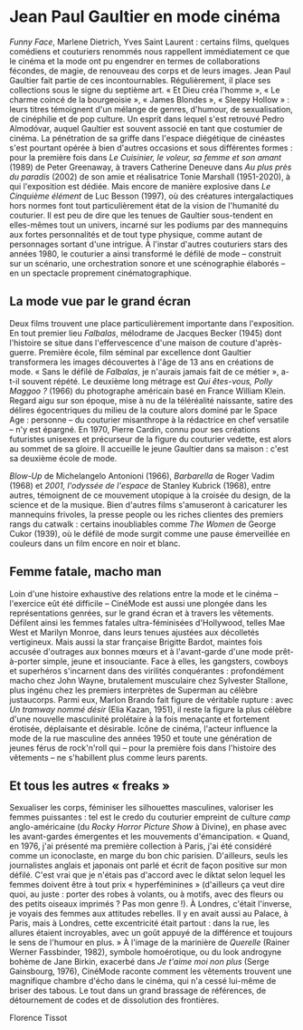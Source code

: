 # Jean Paul Gaultier en mode cinéma

_Funny Face_, Marlene Dietrich, Yves Saint Laurent : certains films, quelques comédiens et couturiers renommés nous rappellent immédiatement ce que le cinéma et la mode ont pu engendrer en termes de collaborations fécondes, de magie, de renouveau des corps et de leurs images. Jean Paul Gaultier fait partie de ces incontournables. Régulièrement, il place ses collections sous le signe du septième art. « Et Dieu créa l'homme », « Le charme coincé de la bourgeoisie », « James Blondes », « Sleepy Hollow » : leurs titres témoignent d'un mélange de genres, d'humour, de sexualisation, de cinéphilie et de pop culture. Un esprit dans lequel s'est retrouvé Pedro Almodóvar, auquel Gaultier est souvent associé en tant que costumier de cinéma. La pénétration de sa griffe dans l'espace diégétique de cinéastes s'est pourtant opérée à bien d'autres occasions et sous différentes formes : pour la première fois dans _Le Cuisinier, le voleur, sa femme et son amant_ (1989) de Peter Greenaway, à travers Catherine Deneuve dans _Au plus près du paradis_ (2002) de son amie et réalisatrice Tonie Marshall (1951-2020), à qui l'exposition est dédiée. Mais encore de manière explosive dans _Le Cinquième élément_ de Luc Besson (1997), où des créatures intergalactiques hors normes font tout particulièrement état de la vision de l'humanité du couturier. Il est peu de dire que les tenues de Gaultier sous-tendent en elles-mêmes tout un univers, incarné sur les podiums par des mannequins aux fortes personnalités et de tout type physique, comme autant de personnages sortant d'une intrigue. À l'instar d'autres couturiers stars des années 1980, le couturier a ainsi transformé le défilé de mode – construit sur un scénario, une orchestration sonore et une scénographie élaborés – en un spectacle proprement cinématographique.

## La mode vue par le grand écran

Deux films trouvent une place particulièrement importante dans l'exposition. En tout premier lieu _Falbalas_, mélodrame de Jacques Becker (1945) dont l'histoire se situe dans l'effervescence d'une maison de couture d'après-guerre. Première école, film séminal par excellence dont Gaultier transformera les images découvertes à l'âge de 13 ans en créations de mode. « Sans le défilé de _Falbalas_, je n'aurais jamais fait de ce métier », a-t-il souvent répété. Le deuxième long métrage est _Qui êtes-vous, Polly Maggoo ?_ (1966) du photographe américain basé en France William Klein. Regard aigu sur son époque, mise à nu de la téléréalité naissante, satire des délires égocentriques du milieu de la couture alors dominé par le Space Age : personne – du couturier misanthrope à la rédactrice en chef versatile – n'y est épargné. En 1970, Pierre Cardin, connu pour ses créations futuristes unisexes et précurseur de la figure du couturier vedette, est alors au sommet de sa gloire. Il accueille le jeune Gaultier dans sa maison : c'est sa deuxième école de mode.

_Blow-Up_ de Michelangelo Antonioni (1966), _Barbarella_ de Roger Vadim (1968) et _2001, l'odyssée de l'espace_ de Stanley Kubrick (1968), entre autres, témoignent de ce mouvement utopique à la croisée du design, de la science et de la musique. Bien d'autres films s'amuseront à caricaturer les mannequins frivoles, la presse people ou les riches clientes des premiers rangs du catwalk : certains inoubliables comme _The Women_ de George Cukor (1939), où le défilé de mode surgit comme une pause émerveillée en couleurs dans un film encore en noir et blanc.

## Femme fatale, macho man

Loin d'une histoire exhaustive des relations entre la mode et le cinéma – l'exercice eût été difficile – CinéMode est aussi une plongée dans les représentations genrées, sur le grand écran et à travers les vêtements. Défilent ainsi les femmes fatales ultra-féminisées d'Hollywood, telles Mae West et Marilyn Monroe, dans leurs tenues ajustées aux décolletés vertigineux. Mais aussi la star française Brigitte Bardot, maintes fois accusée d'outrages aux bonnes mœurs et à l'avant-garde d'une mode prêt-à-porter simple, jeune et insouciante. Face à elles, les gangsters, cowboys et superhéros s'incarnent dans des virilités conquérantes : profondément macho chez John Wayne, brutalement musculaire chez Sylvester Stallone, plus ingénu chez les premiers interprètes de Superman au célèbre justaucorps. Parmi eux, Marlon Brando fait figure de véritable rupture : avec _Un tramway nommé désir_ (Elia Kazan, 1951), il reste la figure la plus célèbre d'une nouvelle masculinité prolétaire à la fois menaçante et fortement érotisée, déplaisante et désirable. Icône de cinéma, l'acteur influence la mode de la rue masculine des années 1950 et toute une génération de jeunes férus de rock'n'roll qui – pour la première fois dans l'histoire des vêtements – ne s'habillent plus comme leurs parents.

## Et tous les autres « freaks »

Sexualiser les corps, féminiser les silhouettes masculines, valoriser les femmes puissantes : tel est le credo du couturier empreint de culture _camp_ anglo-américaine (du _Rocky Horror Picture Show_ à Divine), en phase avec les avant-gardes émergentes et les mouvements d'émancipation. « Quand, en 1976, j'ai présenté ma première collection à Paris, j'ai été considéré comme un iconoclaste, en marge du bon chic parisien. D'ailleurs, seuls les journalistes anglais et japonais ont parlé et écrit de façon positive sur mon défilé. C'est vrai que je n'étais pas d'accord avec le diktat selon lequel les femmes doivent être à tout prix « hyperféminines » (d'ailleurs ça veut dire quoi, au juste : porter des robes à volants, ou à motifs, avec des fleurs ou des petits oiseaux imprimés ? Pas mon genre !). À Londres, c'était l'inverse, je voyais des femmes aux attitudes rebelles. Il y en avait aussi au Palace, à Paris, mais à Londres, cette excentricité était partout : dans la rue, les allures étaient incroyables, avec un goût appuyé de la différence et toujours le sens de l'humour en plus. » À l'image de la marinière de _Querelle_ (Rainer Werner Fassbinder, 1982), symbole homoérotique, ou du look androgyne bohème de Jane Birkin, exacerbé dans _Je t'aime moi non plus_ (Serge Gainsbourg, 1976), CinéMode raconte comment les vêtements trouvent une magnifique chambre d'écho dans le cinéma, qui n'a cessé lui-même de briser des tabous. Le tout dans un grand brassage de références, de détournement de codes et de dissolution des frontières.

Florence Tissot
